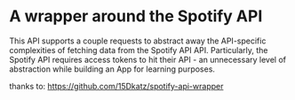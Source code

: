 # A wrapper around the Spotify API

This API supports a couple requests to abstract away the API-specific complexities of fetching data from the Spotify API API. Particularly, the Spotify API requires access tokens to hit their API - an unnecessary level of abstraction while building an App for learning purposes.

thanks to: https://github.com/15Dkatz/spotify-api-wrapper
